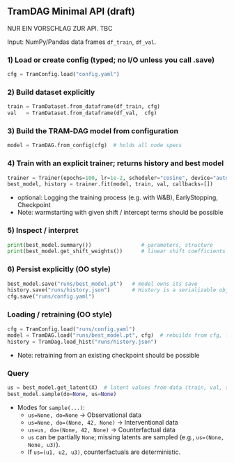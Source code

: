 


## TramDAG Minimal API (draft)

NUR EIN VORSCHLAG ZUR API. TBC


Input: NumPy/Pandas data frames `df_train`, `df_val`.

### 1) Load or create config (typed; no I/O unless you call .save)
```python
cfg = TramConfig.load("config.yaml") 
```

### 2) Build dataset explicitly 
```python
train = TramDataset.from_dataframe(df_train, cfg)
val   = TramDataset.from_dataframe(df_val,  cfg)
```

### 3) Build the TRAM‑DAG model from configuration
```python
model = TramDAG.from_config(cfg)  # holds all node specs
```

### 4) Train with an explicit trainer; returns history and best model
```python
trainer = Trainer(epochs=100, lr=1e-2, scheduler="cosine", device="auto")
best_model, history = trainer.fit(model, train, val, callbacks=[])
```
- optional: Logging the training process (e.g. with W&B), EarlyStopping, Checkpoint
- Note: warmstarting with given shift / intercept terms should be possible

### 5) Inspect / interpret
```python
print(best_model.summary())                # parameters, structure
print(best_model.get_shift_weights())      # linear shift coefficients if applicable
```

### 6) Persist explicitly (OO style)
```python
best_model.save("runs/best_model.pt")   # model owns its save
history.save("runs/history.json")       # History is a serializable object
cfg.save("runs/config.yaml")
```

### Loading / retraining (OO style)
```python
cfg = TramConfig.load("runs/config.yaml")
model = TramDAG.load("runs/best_model.pt", cfg)  # rebuilds from cfg, loads state
history = TramDag.load_hist("runs/history.json")
```
- Note: retraining from an existing checkpoint should be possible

### Query
```python
us = best_model.get_latent(X)  # latent values from data (train, val, sampled_data)
best_model.sample(do=None, us=None)
```

- Modes for `sample(...)`:
  - `us=None, do=None` → Observational data
  - `us=None, do=(None, 42, None)` → Interventional data
  - `us=us, do=(None, 42, None)` → Counterfactual data
  - `us` can be partially `None`; missing latents are sampled (e.g., `us=(None, None, u3)`).
  - If `us=(u1, u2, u3)`, counterfactuals are deterministic.
